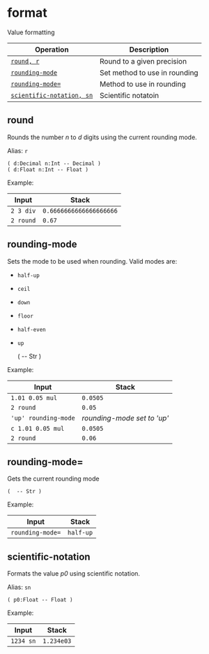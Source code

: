 <!-- Document generated by "gen-doc"; DO NOT EDIT -->
# format

Value formatting

| Operation                                  | Description
|--------------------------------------------|---------------
| [`round, r`](#round)                       | Round to a given precision
| [`rounding-mode`](#rounding-mode)          | Set method to use in rounding
| [`rounding-mode=`](#rounding-mode=)        | Method to use in rounding
| [`scientific-notation, sn`](#scientific-notation) | Scientific notatoin


## round

Rounds the number *n* to *d* digits using the current rounding mode.

Alias: `r`

	( d:Decimal n:Int -- Decimal )
	( d:Float n:Int -- Float )

Example:

<!-- test: round -->

| Input     | Stack
|-----------|---------------
| `2 3 div` | `0.6666666666666666666` 
| `2 round` | `0.67` 

## rounding-mode

Sets the mode to be used when rounding. Valid modes are:

- `half-up`
- `ceil`
- `down`
- `floor`
- `half-even`
- `up`

	(  -- Str )

Example:

<!-- test: rounding-mode -->

| Input                | Stack
|----------------------|---------------
| `1.01 0.05 mul     ` | `0.0505` 
| `2 round           ` | `0.05` 
| `'up' rounding-mode` | *rounding-mode set to 'up'* 
| `c 1.01 0.05 mul   ` | `0.0505` 
| `2 round           ` | `0.06` 

## rounding-mode=

Gets the current rounding mode

	(  -- Str )

Example:

<!-- test: rounding-mode= -->

| Input            | Stack
|------------------|---------------
| `rounding-mode=` | `half-up` 

## scientific-notation

Formats the value *p0* using scientific notation.

Alias: `sn`

	( p0:Float -- Float )

Example:

<!-- test: scientific-notation -->

| Input     | Stack
|-----------|---------------
| `1234 sn` | `1.234e03` 
